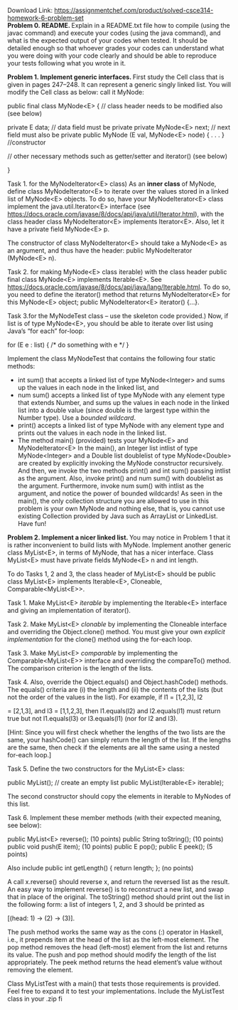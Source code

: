 Download Link: https://assignmentchef.com/product/solved-csce314-homework-6-problem-set
<br>
<strong>Problem 0.  README. </strong>Explain in a README.txt file how to compile (using the javac command) and execute your codes (using the java command), and what is the expected output of your codes when tested. It should be detailed enough so that whoever grades your codes can understand what you were doing with your code clearly and should be able to reproduce your tests following what you wrote in it.

<strong>Problem 1.  Implement generic interfaces. </strong>First study the Cell class that is given in pages 247–248. It can represent a generic singly linked list. You will modify the Cell class as below: call it MyNode:

public final class MyNode&lt;E&gt; { // class header needs to be modified also (see below)

private E data;        // data field must be private private MyNode&lt;E&gt; next; // next field must also be private public MyNode (E val, MyNode&lt;E&gt; node) { . . . } //constructor

// other necessary methods such as getter/setter and iterator() (see below)

}

Task 1. for the MyNodeIterator&lt;E&gt; class) As an <strong>inner class </strong>of MyNode, define class MyNodeIterator&lt;E&gt; to iterate over the values stored in a linked list of MyNode&lt;E&gt; objects. To do so, have your MyNodeIterator&lt;E&gt; class implement the java.util.Iterator&lt;E&gt; interface (see https://docs.oracle.com/javase/8/docs/api/java/util/Iterator.html), with the class header class MyNodeIterator&lt;E&gt; implements Iterator&lt;E&gt;. Also, let it have a private field MyNode&lt;E&gt; p.

The constructor of class MyNodeIterator&lt;E&gt; should take a MyNode&lt;E&gt; as an argument, and thus have the header: public MyNodeIterator (MyNode&lt;E&gt; n).

Task 2. for making MyNode&lt;E&gt; class iterable) with the class header public final class MyNode&lt;E&gt; implements Iterable&lt;E&gt;. See https://docs.oracle.com/javase/8/docs/api/java/lang/Iterable.html. To do so, you need to define the iterator() method that returns MyNodeIterator&lt;E&gt; for this MyNode&lt;E&gt; object; public MyNodeIterator&lt;E&gt; iterator() {…}.

Task 3.for the MyNodeTest class – use the skeleton code provided.) Now, if list is of type MyNode&lt;E&gt;, you should be able to iterate over list using Java’s “for each” for-loop:

for (E e : list) { /* do something with e */ }

Implement the class MyNodeTest that contains the following four static methods:

<ul>

 <li> int sum() that accepts a linked list of type MyNode&lt;Integer&gt; and sums up the values in each node in the linked list, and</li>

 <li> num sum() accepts a linked list of type MyNode with any element type that extends Number, and sums up the values in each node in the linked list into a double value (since double is the largest type within the Number type). Use a <em>bounded wildcard</em>.</li>

 <li>print() accepts a linked list of type MyNode with any element type and prints out the values in each node in the linked list.</li>

 <li>The method main() (provided) tests your MyNode&lt;E&gt; and MyNodeIterator&lt;E&gt; In the main(), an Integer list intlist of type MyNode&lt;Integer&gt; and a Double list doublelist of type MyNode&lt;Double&gt; are created by explicitly invoking the MyNode constructor recursively. And then, we invoke the two methods print() and int sum() passing intlist as the argument. Also, invoke print() and num sum() with doublelist as the argument. Furthermore, invoke num sum() with intlist as the argument, and notice the power of bounded wildcards! As seen in the main(), the only collection structure you are allowed to use in this problem is your own MyNode and nothing else, that is, you cannot use existing Collection provided by Java such as ArrayList or LinkedList. Have fun!</li>

</ul>

<strong>Problem 2.  Implement a nicer linked list. </strong>You may notice in Problem 1 that it is rather inconvenient to build lists with MyNode. Implement another generic class MyList&lt;E&gt;, in terms of MyNode, that has a nicer interface. Class MyList&lt;E&gt; must have private fields MyNode&lt;E&gt; n and int length.

To do Tasks 1, 2 and 3, the class header of MyList&lt;E&gt; should be public class MyList&lt;E&gt; implements Iterable&lt;E&gt;, Cloneable, Comparable&lt;MyList&lt;E&gt;&gt;.

Task 1.  Make MyList&lt;E&gt; <em>iterable </em>by implementing the Iterable&lt;E&gt; interface and giving an implementation of iterator().

Task 2.  Make MyList&lt;E&gt; <em>clonable </em>by implementing the Cloneable interface and overriding the Object.clone() method. You must give your own <em>explicit implementation </em>for the clone() method using the for-each loop.

Task 3.  Make MyList&lt;E&gt; <em>comparable </em>by implementing the Comparable&lt;MyList&lt;E&gt;&gt; interface and overriding the compareTo() method. The comparison criterion is the length of the lists.

Task 4.  Also, override the Object.equals() and Object.hashCode() methods. The equals() criteria are (i) the length and (ii) the contents of the lists (but not the order of the values in the list). For example, if l1 = [1,2,3], l2

= [2,1,3], and l3 = [1,1,2,3], then l1.equals(l2) and l2.equals(l1) must return true but not l1.equals(l3) or l3.equals(l1) (nor for l2 and l3).

[Hint: Since you will first check whether the lengths of the two lists are the same, your hashCode() can simply return the length of the list. If the lengths are the same, then check if the elements are all the same using a nested for-each loop.]

Task 5. Define the two constructors for the MyList&lt;E&gt; class:

public MyList(); // create an empty list public MyList(Iterable&lt;E&gt; iterable);

The second constructor should copy the elements in iterable to MyNodes of this list.

Task 6. Implement these member methods (with their expected meaning, see below):

public MyList&lt;E&gt; reverse(); (10 points) public String toString(); (10 points) public void push(E item); (10 points) public E pop();  public E peek(); (5 points)

Also include public int getLength() { return length; }; (no points)

A call x.reverse() should reverse x, and return the reversed list as the result. An easy way to implement reverse() is to reconstruct a new list, and swap that in place of the original. The toString() method should print out the list in the following form: a list of integers 1, 2, and 3 should be printed as

[(head: 1) -&gt; (2) -&gt; (3)].

The push method works the same way as the cons (:) operator in Haskell, i.e., it prepends item at the head of the list as the left-most element. The pop method removes the head (left-most) element from the list and returns its value. The push and pop method should modify the length of the list appropriately. The peek method returns the head element’s value without removing the element.

Class MyListTest with a main() that tests those requirements is provided. Feel free to expand it to test your implementations. Include the MyListTest class in your .zip fi